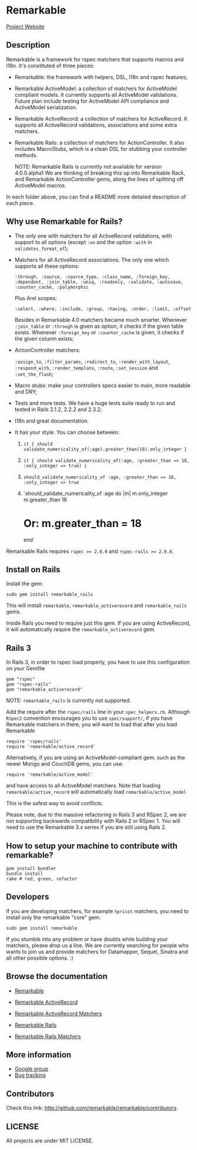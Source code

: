# Remarkable #

[Project Website](http://remarkable.rubyforge.org/)

## Description ##

Remarkable is a framework for rspec matchers that supports macros and I18n. It's
constituted of three pieces:

* Remarkable: the framework with helpers, DSL, I18n and rspec features;

* Remarkable ActiveModel: a collection of matchers for ActiveModel compliant models. It 
  currently supports all ActiveModel validations. Future plan include testing for
  ActiveModel API compliance and ActiveModel serialization.

* Remarkable ActiveRecord: a collection of matchers for ActiveRecord. It
  supports all ActiveRecord validations, associations and some extra matchers.

* Remarkable Rails: a collection of matchers for ActionController. It also
  includes MacroStubs, which is a clean DSL for stubbing your controller methods.

  NOTE: Remarkable Rails is currently not available for version 4.0.0.alpha1
  We are thinking of breaking this up into Remarkable Rack, and Remarkable ActionController
  gems, along the lines of splitting off ActiveModel macros.

In each folder above, you can find a README more detailed description of each piece.

## Why use Remarkable for Rails? ##

* The only one with matchers for all ActiveRecord validations, with support to
  all options (except `:on` and the option `:with` in `validates_format_of`);

* Matchers for all ActiveRecord associations. The only one which supports all
  these options:

    `:through, :source, :source_type, :class_name, :foreign_key, :dependent,
    :join_table, :uniq, :readonly, :validate, :autosave, :counter_cache, :polymorphic`

  Plus Arel scopes:

    `:select, :where, :include, :group, :having, :order, :limit, :offset`

  Besides in Remarkable 4.0 matchers became much smarter. Whenever `:join_table`
  or `:through` is given as option, it checks if the given table exists. Whenever
  `:foreign_key` or `:counter_cache` is given, it checks if the given column exists;

* ActionController matchers:

    `:assign_to`, `:filter_params`, `:redirect_to`, `:render_with_layout`, `:respond_with`, 
    `:render_template`, `:route`, `:set_session` and `:set_the_flash`;

* Macro stubs: make your controllers specs easier to main, more readable and DRY;

* Tests and more tests. We have a huge tests suite ready to run and tested in
  Rails 2.1.2, 2.2.2 and 2.3.2;

* I18n and great documentation.

* It has your style. You can choose between:

    1) `it { should validate_numericality_of(:age).greater_than(18).only_integer }`

    2) `it { should validate_numericality_of(:age, :greater_than => 18, :only_integer => true) } `

    3) `should_validate_numericality_of :age, :greater_than => 18, :only_integer => true`

    4) `should_validate_numericality_of :age do |m|
         m.only_integer
         m.greater_than 18
         # Or: m.greater_than = 18
       end`

Remarkable Rails requires `rspec >= 2.0.0` and `rspec-rails >= 2.0.0.`

## Install on Rails ##

Install the gem:

    sudo gem install remarkable_rails

This will install `remarkable`, `remarkable_activerecord` and `remarkable_rails` gems.

Inside Rails you need to require just this gem. If you are using ActiveRecord,
it will automatically require the `remarkable_activerecord` gem.

## Rails 3 ##

In Rails 3, in order to rspec load properly, you have to use this configuration
on your Gemfile

    gem "rspec"
    gem "rspec-rails"
    gem "remarkable_activerecord"

NOTE: `remarkable_rails` is currently not supported. 

Add the require after the `rspec/rails` line in your `spec_helpers.rb`. Although `RSpec2` convention
encourages you to use `spec/support/`, if you have Remarkable matchers in there, you will want
to load that after you load Remarkable

    require 'rspec/rails'
    require 'remarkable/active_record'

Alternatively, if you are using an ActiveModel-compliant gem, such as the newer Mongo and
CouchDB gems, you can use:

    require 'remarkable/active_model'

and have access to all ActiveModel matchers. Note that loading `remarkable/active_record` will
automatically load `remarkable/active_model`

This is the safest way to avoid conflicts.

Please note, due to the massive refactoring in Rails 3 and RSpec 2, we are not supporting
backwards compatibility with Rails 2 or RSpec 1. You will need to use the Remarkable 3.x series
if you are still using Rails 2.

## How to setup your machine to contribute with remarkable? ##

    gem install bundler
    bundle install
    rake # red, green, refactor

## Developers ##

If you are developing matchers, for example `hpricot` matchers, you need to install
only the remarkable "core" gem:

    sudo gem install remarkable

If you stumble into any problem or have doubts while building your matchers,
please drop us a line. We are currently searching for people who wants to join
us and provide matchers for Datamapper, Sequel, Sinatra and all other possible
options. :)

## Browse the documentation ##

* [Remarkable](http://remarkable.rubyforge.org/core/)
* [Remarkable ActiveRecord](http://remarkable.rubyforge.org/activerecord/)
* [Remarkable ActiveRecord Matchers](http://remarkable.rubyforge.org/activerecord/classes/Remarkable/ActiveRecord/Matchers.html)

* [Remarkable Rails](http://remarkable.rubyforge.org/rails/)
* [Remarkable Rails Matchers](http://remarkable.rubyforge.org/rails/classes/Remarkable/ActionController/Matchers.html)

## More information ##

* [Google group](http://groups.google.com/group/remarkable-core)
* [Bug tracking](http://github.com/remarkable/remarkable/issues)

## Contributors ##

Check this link: http://github.com/remarkable/remarkable/contributors

## LICENSE ##

All projects are under MIT LICENSE.

